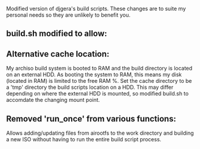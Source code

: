 Modified version of djgera's build scripts.
These changes are to suite my personal needs so they are unlikely to benefit you.

## build.sh modified to allow:

## Alternative cache location:

My archiso build system is booted to RAM and the build directory is located on an external HDD.
As booting the system to RAM, this means my disk (located in RAM) is limited to the free RAM %.
Set the cache directory to be a 'tmp' directory the build scripts location on a HDD.
This may differ depending on where the external HDD is mounted, so modified build.sh
to accomdate the changing mount point.
  
## Removed 'run_once' from various functions:

Allows adding/updating files from airootfs to the work directory and building a
new ISO without having to run the entire build script process.
